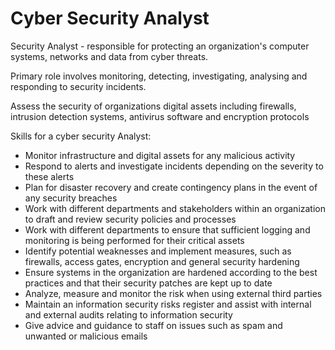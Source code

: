 Cyber Security Analyst
========================


Security Analyst - responsible for protecting an organization's computer systems, networks and data from cyber threats.

Primary role involves monitoring, detecting, investigating, analysing and responding to security incidents.

Assess the security of organizations digital assets including firewalls, intrusion detection systems, antivirus software and encryption protocols


Skills for a cyber security Analyst:
- Monitor infrastructure and digital assets for any malicious activity
- Respond to alerts and investigate incidents depending on the severity to these alerts
- Plan for disaster recovery and create contingency plans in the event of any security breaches
- Work with different departments and stakeholders within an organization to draft and review security policies and processes
- Work with different departments to ensure that sufficient logging and monitoring is being performed for their critical assets
- Identify potential weaknesses and implement measures, such as firewalls, access gates, encryption and general security hardening
- Ensure systems in the organization are hardened according to the best practices and that their security patches are kept up to date
- Analyze, measure and monitor the risk when using external third parties
- Maintain an information security risks register and assist with internal and external audits relating to information security
- Give advice and guidance to staff on issues such as spam and unwanted or malicious emails